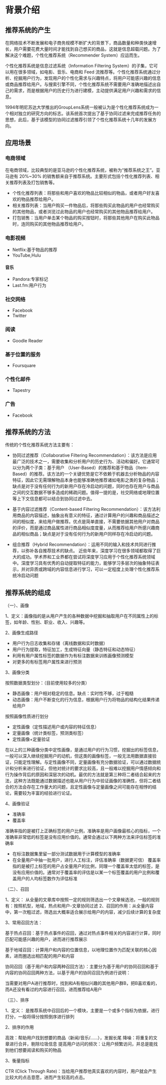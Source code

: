 # 背景介绍

## 推荐系统的产生
在网络技术不断发展和电子商务规模不断扩大的背景下，商品数量和种类快速增长，用户需要花费大量时间才能找到自己想买的商品，这就是信息超载问题。为了解决这个难题，个性化推荐系统（Recommender System）应运而生。

个性化推荐系统是信息过滤系统（Information Filtering System）的子集，它可以用在很多领域，如电影、音乐、电商和 Feed 流推荐等。个性化推荐系统通过分析、挖掘用户行为，发现用户的个性化需求与兴趣特点，将用户可能感兴趣的信息或商品推荐给用户。与搜索引擎不同，个性化推荐系统不需要用户准确地描述出自己的需求，而是根据用户的历史行为进行建模，主动提供满足用户兴趣和需求的信息。

1994年明尼苏达大学推出的GroupLens系统一般被认为是个性化推荐系统成为一个相对独立的研究方向的标志。该系统首次提出了基于协同过滤来完成推荐任务的思想，此后，基于该模型的协同过滤推荐引领了个性化推荐系统十几年的发展方向。

## 应用场景

### 电商领域

在电商领域，比较典型的是亚马逊的个性化推荐系统，被称为“推荐系统之王”。亚马逊有 20%~30% 的销售额来自于推荐系统。主要形式包括个性化推荐列表、相关推荐列表及打包销售等。

+  个性化推荐列表：将那些和用户喜欢的物品比较相似的物品，或者用户好友喜欢的物品推荐给用户。
+  相关推荐列表：当用户购买一件物品后，将那些购买此物品的用户也经常购买的其他物品，或者浏览过此物品的用户也经常购买的其他物品推荐给用户。
+  打包销售：当用户单击某个物品的购买按钮时，将那些其他用户在购买此物品时，连同购买的其他物品推荐给用户。


### 电影视频
+ Netflix:基于物品的推荐
+ YouTube,Hulu

#### 音乐
+ Pandora:专家标记
+ Last.fm:用户行为

### 社交网络
+ Facebook
+ Twitter

### 阅读
+ Goodle Reader

### 基于位置的服务
+ Foursquare

### 个性化邮件
+ Tapestry

### 广告
+ Facebook


## 推荐系统的方法

传统的个性化推荐系统方法主要有：

+ 协同过滤推荐（Collaborative Filtering Recommendation）：该方法是应用最广泛的技术之一，需要收集和分析用户的历史行为、活动和偏好。它通常可以分为两个子类：基于用户 （User-Based）的推荐和基于物品（Item-Based）的推荐。该方法的一个关键优势是它不依赖于机器去分析物品的内容特征，因此它无需理解物品本身也能够准确地推荐诸如电影之类的复杂物品；缺点是对于没有任何行为的新用户存在冷启动的问题，同时也存在用户与商品之间的交互数据不够多造成的稀疏问题。值得一提的是，社交网络或地理位置等上下文信息都可以结合到协同过滤中去。

+ 基于内容过滤推荐（Content-based Filtering Recommendation）：该方法利用商品的内容描述，抽象出有意义的特征，通过计算用户的兴趣和商品描述之间的相似度，来给用户做推荐。优点是简单直接，不需要依据其他用户对商品的评价，而是通过商品属性进行商品相似度度量，从而推荐给用户所感兴趣商品的相似商品；缺点是对于没有任何行为的新用户同样存在冷启动的问题。

+ 组合推荐（Hybrid Recommendation）：运用不同的输入和技术共同进行推荐，以弥补各自推荐技术的缺点。
近些年来，深度学习在很多领域都取得了巨大的成功。学术界和工业界都在尝试将深度学习应用于个性化推荐系统领域中。深度学习具有优秀的自动提取特征的能力，能够学习多层次的抽象特征表示，并对异质或跨域的内容信息进行学习，可以一定程度上处理个性化推荐系统冷启动问题

## 推荐系统的组成

（一）、画像

1、定义：画像指的是从用户产生的各种数据中挖掘和抽取用户在不同属性上的标签，如年龄、性别、职业、收入、兴趣等。

2、画像生成路径

+ 用户行为日志收集和存储（离线数据和实时数据）
+ 用户行为提取，特征加工，生成特征向量（静态特征和动态特征）
+ 利用有用户属性标签的数据作为有标注数据来训练画像预测模型
+ 对更多的有标签用户属性来进行预测

3、画像分类

按照数据类型划分：（目前使用较多的分类）

+ 静态画像：用户相对稳定的信息。缺点：实时性不够，过于粗糙
+ 动态画像：用户不断变化的行为信息，根据用户行为将物品的结构化结果传递给用户

按照画像性质进行划分

+ 定性画像（定性描述用户或内容的特征信息）
+ 定量画像（统计类标签，预测类标签）
+ 定性画像+定量验证

在以上的三种画像分类中定性画像，是通过用户的行为习惯，挖掘出的标签信息，一般可以深入继续挖掘用户的动机，但这类的画像标签，一般无法用数据直接验证，只能定性理解。与定性画像不同，定量画像有充分数据验证，可以通过数据统计和分析来进行验证，但他对统计的要求比较高，且一般难以挖掘用户情感倾向和行为操作背后的原因和深层次的动机。最优的方法就是第三种将二者结合起来的方法，这种方法既能通过数据描述也能从用户行为中验证画像的准确性，但将二者结合的方法会存在工作量大的问题，且定性画像与定量画像之间可能存在相悖的结论，需要较为丰富的经验进行论证。

4、画像验证

+ 准确率
+ 覆盖率

准确率指的是被打上正确标签的用户比例，准确率是用户画像最核心的指标，一个准确率非常低的标签是没有应用价值的。通常会通过以下两种方法来评估标签的准确率

+ 在标注数据集里留一部分测试数据用于计算模型的准确率
+ 在全量用户中抽一批用户，进行人工标注，评估准确率（数据更可信）
覆盖率指的是被打上标签的用户占全量用户的比例，同理一个覆盖率太低的标签，是没有应用价值的。通常对于覆盖率的评估是以某一个标签覆盖的用户比例和覆盖用户的人均标签数作为评估标准

（二）、召回

1、定义： 从全量的文章库中按照一定的规则筛选出一个文章候选池，一般的规则有：按照机型，地域，热点和用户-文章协同过滤
2、召回的作用：从全量内容中，第一次粗过滤，筛选出大概率适合展示给用户的内容，减少后续计算的复杂度

3、常用召回方法：

基于热点召回：基于热点事件的召回，通过对热点事件相关的内容进行计算，同时匹配可能感兴趣的用户，进而进行推荐展示

基于地域召回：计算用户和内容的位置信息，以地理位置作为匹配关联的核心因素，进而圈选出相匹配的用户和内容

协同召回（基于用户和内容两种召回方法）：主要分为基于用户的协同召回和基于内容的协同召回两种方法，以基于用户的协同召回为例进行说明：

当需要对用户A进行推荐时，找到和A有相似兴趣的其他用户群B，把B喜欢看的，而A还没有看过的内容进行召回，进而推荐给A用户

（三）、排序

1、定义： 是推荐系统中召回后的一个模块，主要是一个或多个指标为依据，进行打分，一般将得分按照倒序进行排列

2、排序的作用

高效：帮助用户找到想要的商品（新闻/音乐/……），发掘长尾
降噪：将重复的文章进行合并，剔除垃圾信息
提高用户访问的频次：让用户频繁访问，并总是能找到他们想要阅读和购买的物品

3、衡量指标

CTR (Click Through Rate)：当给用户推荐他真实喜欢的内容时，用户就会产生比较大的点击意愿，进而产生较高的点击。 

